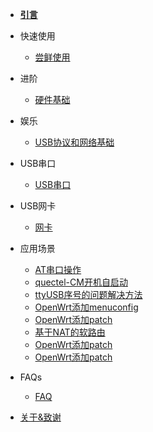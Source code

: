 - [**引言**](/)

- 快速使用

  - [尝鲜使用](/EasyStart/EasyStart)


- 进阶

  - [硬件基础](/HardWare/HardWare)

- 娱乐

  - [USB协议和网络基础](/USB&NetWork/USB&NetWork)

- USB串口

  - [USB串口](/UsbSerial/UsbSerial)

- USB网卡

  - [网卡](/UsbNet/UsbNet)


  
- 应用场景

  - [AT串口操作](applications/00_AT串口操作)
  - [quectel-CM开机自启动](applications/01_quectel-CM开机自启动)
  - [ttyUSB序号的问题解决方法](applications/02_ttyUSB序号的问题解决方法)
  - [OpenWrt添加menuconfig](applications/03.1_openwrt_menuconfig)
  - [OpenWrt添加patch](applications/03.2_openwrt_add_patch)
  - [基于NAT的软路由](applications/04_基于NAT的软路由)
  - [OpenWrt添加patch](applications/03.2_openwrt_add_patch)
  - [OpenWrt添加patch](applications/03.2_openwrt_add_patch)

- FAQs

  - [FAQ](/FAQs/FAQ)


- [关于&致谢](inits/about.md)
